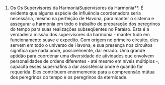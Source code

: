 ﻿1. Os Os Supervisores da HarmoniaSupervisores da Harmonia**. É evidente que alguma espécie de influência coordenadora seria necessária, mesmo na perfeição de Havona, para manter o sistema e assegurar a harmonia em todo o trabalho de preparação dos peregrinos do tempo para suas realizações subseqüentes no Paraíso. Esta é a verdadeira missão dos supervisores da harmonia - manter tudo em funcionamento suave e expedito. Com origem no primeiro circuito, eles servem em todo o universo de Havona, e sua presença nos circuitos significa que nada pode, possivelmente, dar errado. Uma grande aptidão para coordenar uma diversidade de atividades que envolvem personalidades de ordens diferentes -  até mesmo em níveis múltiplos -, capacita esses supernafins a dar assistência onde e quando for requerida. Eles contribuem enormemente para a compreensão mútua dos peregrinos do tempo e os peregrinos da eternidade.